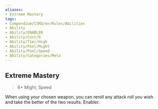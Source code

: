 ```yaml
---
aliases:
- Extreme Mastery
tags:
- Compendium/CSRD/en/Rules/Abilities
- Ability
- Ability/ENABLER
- Ability/Cost/6
- Ability/Tier/High
- Ability/Pool/Might
- Ability/Pool/Speed
- Ability/Categories/Meta
---
```


  
## Extreme Mastery  
>6+  Might, Speed  
  
When using your chosen weapon, you can reroll any attack roll you wish and take the better of the two results. Enabler.